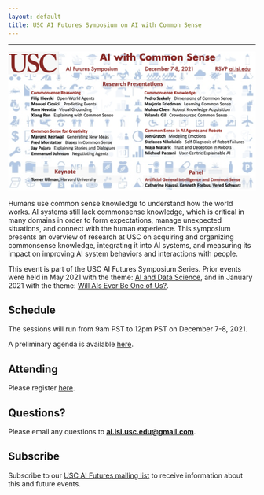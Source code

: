 ```yaml
---
layout: default
title: USC AI Futures Symposium on AI with Common Sense
---
```

---


<img src="images/common-sense-9.png" alt="CS-flier" width="1000" />


Humans use common sense knowledge to understand how the world works.  AI systems still lack commonsense knowledge, which is critical in many domains in order to form expectations, manage unexpected situations, and connect with the human experience. This symposium presents an overview of research at USC on acquiring and organizing commonsense knowledge, integrating it into AI systems, and measuring its impact on improving AI system behaviors and interactions with people.

This event is part of the USC AI Futures Symposium Series. Prior events were held in May 2021 with the theme: [AI and Data Science](https://www.isi.edu/events/ai-symposium/), and in January 2021 with the theme: [Will AIs Ever Be One of Us?](https://www.isi.edu/events/ai_symposium_2021).

## Schedule

The sessions will run from 9am PST to 12pm PST on December 7-8, 2021.

A preliminary agenda is available [here](https://isi-usc-edu.github.io/USC-CommonSense-Symposium/schedule).

## Attending

Please register [here](https://isi-usc-edu.github.io/USC-CommonSense-Symposium/register).

## Questions?

Please email any questions to **ai.isi.usc.edu@gmail.com**.

## Subscribe

Subscribe to our [USC AI Futures mailing list](https://mailman.isi.edu/mailman/listinfo/usc-ai-futures-events) to receive information about this and future events.

